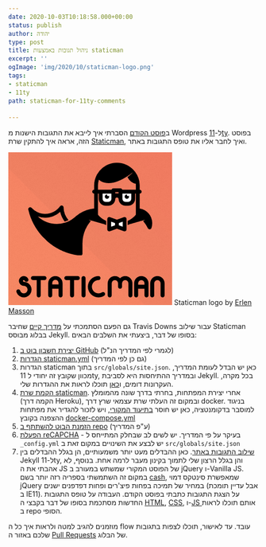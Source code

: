 ```yaml
---
date: 2020-10-03T10:18:58.000+00:00
status: publish
author: יהודה
type: post
title: ניהול תגובות באמצעות staticman
excerpt: ''
ogImage: 'img/2020/10/staticman-logo.png'
tags:
- staticman
- 11ty
path: staticman-for-11ty-comments

---
```

ב[פוסט הקודם](/blog/2020/08/11ty-howto-migrate/ "מוורדפרס ל-11ty") הסברתי איך לייבא את התגובות הישנות מ Wordpress ל-[11ty](https://www.11ty.dev/). בפוסט הזה, אראה איך להתקין שרת [Staticman](https://staticman.net/), ואיך לחבר אליו את טופס התגובות באתר.

![Staticman logo](/img/2020/10/staticman-logo.png)
Staticman logo by [Erlen Masson](http://erlen.co.uk)

גם הפעם הסתמכתי על [מדריך קיים](https://travisdowns.github.io/blog/2020/02/05/now-with-comments.html "Adding Staticman Comments by Travis Downs") שחיבר Travis Downs עבור שילוב Staticman בבלוג מבוסס Jekyll. בסופו של דבר, ביצעתי את השלבים הבאים:

1. [יצירת חשבון בוט ב GitHub](https://travisdowns.github.io/blog/2020/02/05/now-with-comments.html#set-up-github-bot-account) (לגמרי לפי המדריך הנ"ל)
2. [הגדרות staticman.yml](https://travisdowns.github.io/blog/2020/02/05/now-with-comments.html#configuring-staticmanyml) (גם כן לפי המדריך)
3. הגדרות staticman בתוך `src/globals/site.json`. כאן יש הבדל לעומת המדריך, מכוון שקובץ זה יחודי ל 11ty, ובמדריך ההתיחסות היא לסביבת Jekyll. בכל מקרה, העקרונות דומים, ו[כאן](https://github.com/yehudab/11r/blob/master/src/includes/comments.njk "site.json") תוכלו לראות את ההגדרות שלי.
4. [הקמת שרת staticman](https://travisdowns.github.io/blog/2020/02/05/now-with-comments.html#set-up-the-api-bridge). אחרי יצירת המפתחות, בחרתי בדרך שונה מהמומלץ (הקמה דרך Heroku), ובמקום זה העלתי שרת עצמאי שרץ דרך docker. בניגוד למוסבר בדקומנטציה, כאן יש חוסר [בתיעוד המקורי](https://github.com/eduardoboucas/staticman/blob/master/docs/docker.md), ויש לזכור להגדיר את מפתחות ההצפנה בקובץ [docker-compose.yml](https://github.com/eduardoboucas/staticman/blob/master/docker-compose.yml)
5. [הזמנת הבוט להשתתף ב repo](https://travisdowns.github.io/blog/2020/02/05/now-with-comments.html#invite-and-accept-bot-to-blog-repo "Invite and Accept Bot to Blog Repo") (ע"פ המדריך)
6. [הפעלת reCAPCHA](https://travisdowns.github.io/blog/2020/02/05/now-with-comments.html#enable-recaptcha "Enable reCAPTCHA") - בעיקר על פי המדריך. יש לשים לב שבחלק המתייחס ל `‎_config.yml` יש לבצע את השינויים במקום זאת ב `src/globals/site.json`
7. [שילוב התגובות באתר](https://travisdowns.github.io/blog/2020/02/05/now-with-comments.html#integrate-comments-into-site "Integrate Comments Into Site"). כאן ההבדלים מעט יותר משמעותיים, הן בגלל ההבדלים בין Jekyll ל-11ty, והן בגלל הרצון שלי לתמוך בקינון מעבר לרמה אחת. בנוסף, לא אהבתי את ה JS של הפוסט המקורי שמשתש במעורב ב jQuery ו-Vanilla JS. במקום זה השתמשתי בספריה רזה יותר בשם [cash](https://github.com/fabiospampinato/cash), שמאפשרת סינטקס דמוי jQuery במחיר של תמיכה בפחות פיצ'רים ופחות דפדפנים ישנים (אבל עדיין תומכת ב IE11). על הצגת התגובות כתבתי בפוסט הקודם. העבודה על טופס התגובות החדשות מסתכמת בסופו של דבר בקבצי ה [HTML](https://github.com/yehudab/11r/blob/master/src/includes/comment-form.njk "comment-form.njk"), [CSS](https://github.com/yehudab/11r/blob/master/src/styles/comments.css "comments.css"), ו-[JS ](https://github.com/yehudab/11r/blob/master/src/scripts/comment-form.js "comment-form.js")אותם תוכלו לראות ב repo הסופי.

מוזמנים להגיב למטה ולראות איך כל ה flow עובד. עד לאישור, תוכלו לצפות בתגובות שלכם באזור ה [Pull Requests](https://github.com/yehudab/11r/pulls) של הבלוג.